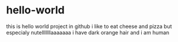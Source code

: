 # hello-world
this is hello world project in github
i like to eat cheese and pizza but especialy nutelllllllaaaaaaa
i have dark orange hair and i am human 